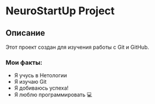 # NeuroStartUp Project

## Описание
Этот проект создан для изучения работы с Git и GitHub.

### Мои факты:
- Я учусь в Нетологии
- Я изучаю Git
- Я добиваюсь успеха!
- Я люблю программировать 💻